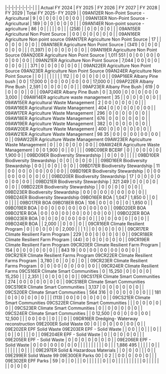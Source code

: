 |-|-|-|-|-|-|-|-|
| | Actual FY 2024 | FY 2025 | FY 2026 | FY 2027 | FY 2028 | FY 2029 | Total FY 2025- FY  2029 |
| 09AN12ER Non-Point Source - Agricultural | 9 | 0 | 0 | 0 | 0 | 0 | 0  0 |
| 09AN13ER Non-Point Source - Agricultural | 189 | 0 | 0 | 0 | 0 | 0 | |
| 09AN14ER Non-point source -agriculture | 86 | 0 | | | | | 0 |
| | (258) | | 0 | 0 | 0 | 0 | |
| 09AN15ER Agricultural Non Point Source | | 0  0 | 0 | 0 | 0 | 0 | 0 |
| 09AN16ER Agriculture Non point source 09AN17ER Agriculture Non Point Source | 17 | | 0 | 0 | 0 | 0 | 0 |
| 09AN18ER Agriculture Non Point Source | (341) | 0 | 0 | 0 | 0 | 0 | 0 |
| | (1,397) | 0 | 0 | 0 | 0 | 0 | 0 |
| 09AN19ER Agriculture Non Point Source 09AN20ER Agriculture Non Point Source | 1,011  551 | 0 | 0  0 | 0  0 | 0  0 | 0  0 | 0  0 |
| 09AN21ER Agriculture Non Point Source | 7,044 | 0  0 | 0 | 0 | 0 | 0 | 0 |
| | 371 | 0 | 0 | 0 | 0 | 0 | 0 |
| 09AN22ER Agriculture Non Point Source 09AN23ER Agriculture Non Point Source 09AN24ER Agriculture Non Point Source | | 0 | | | | | |
| | 112 | | 0 | 0 | 0 | 0 | 0 |
| 09AP16ER Albany Pine bush | 0  0 | 17,000  0 | 0  0 | 0  0 | 0  0 | 0  0 | 17,000  0 |
| 09AP22ER Albany Pine Bush | 2,591 | 0 | 0 | 0 | 0 | 0 | |
| 09AP23ER Albany Pine Bush | 619 | 0 | 0 | 0 | 0 | | 0 |
| 09AP24ER Albany Pine Bush | 0 | 3,000 | 0 | 0 | 0 | 0  0 | 0  3,000 |
| 09AW14ER agriculture waste management | 35 | | 0 | 0 | 0 | 0 | 0 |
| 09AW15ER Agricultural Waste Management | 2 | 0  0 | 0 | 0 | 0 | 0 | |
| 09AW16ER Agricultural Waste Management | 404 | 0 | 0 | 0 | 0 | 0 | 0  0 |
| 09AW17ER Agriculture Waste Management | 296 | 0 | 0 | 0 | 0 | 0 | 0 |
| 09AW18ER Agriculture Waste Management | 676 | 0 | 0 | 0 | 0 | 0 | 0 |
| 09AW19ER Agriculture Waste Management | 382 | 0 | 0 | 0 | 0 | 0 | 0 |
| 09AW20ER Agriculture Waste Management | 400 | 0 | 0 | 0 | 0 | 0 | 0 |
| 09AW21ER Agriculture Waste Management | 98  35 | 0  0 | 0 | 0  0 | 0  0 | 0  0 | 0 |
| 09AW22ER Agriculture Waste Management 09AW23ER Agriculture Waste Management | 0 | | 0 | 0 | 0 | 0 | 0  0 |
| 09AW24ER Agriculture Waste Management | 0 | 0  1,900 | 0 | | 0 | | |
| 09BC09ER BCERF | 0 | | 0 | 0 | 0 | 0 | 1,900  0 |
| 09BD09ER Biodiversity Stewardship | | 0 | 0 | 0 | | | |
| 09BD10ER Biodiversity Stewardship | 0 | 0 | | 0 | 0 | 0 | |
| 09BD16ER Biodiversity Stewardship | 0  0 | | 0 | 0 | | 0 | 0 |
| 09BD17ER Biodiversity Stewardship | 11 | 0  0 | 0  0 | 0 | 0  0 | 0  0 | 0  0 |
| 09BD19ER Biodiversity Stewardship | 0 | 0  0 | 0  0 | 0  0 | 0 | 0 | 0 |
| 09BD20ER Biodiversity Stewardship | 17 | 0 | 0 | 0 | 0  0 | 0  0 | 0  0 |
| 09BD21ER Biodiversity Stewardship | 321  249 | 0 | 0 | 0 | 0 | 0 | 0 |
| 09BD22ER Biodiversity Stewardship | | 0 | 0 | 0 | 0 | 0 | 0 |
| 09BD23ER Biodiversity Stewardship | 0  0 | 0 | 0  0 | 0 | 0  0 | 0  0 | 0 |
| 09BD24ER Biodiversity Stewardship 09BO16ER BOA | 1,047 | 1,850  0 | | 0 | 0 | | |
| 09BO17ER BOA 09BO18ER BOA | 106 | 0  0 | 0 | 0 | | 0 | 1,850  0 |
| 09BO19ER BOA | 0  0 | 0 | 0  0 | 0  0 | 0  0 | 0  0 | 0  0 |
| 09BO20ER BOA 09BO21ER BOA | 0  0 | 0  0 | 0  0 | 0  0 | 0  0 | 0  0 | 0  0 |
| 09BO22ER BOA 09BO23ER BOA | 0 | 0 | 0 | 0 | 0  0 | 0  0 | 0 |
| | 0 | 0 | 0  0 | 0 | | 0 | 0 |
| 09BO24ER BOA | | 2,000 | | 0 | 0 | | 0 |
| 09CR16ER Climate Resilient Program | 0 | | 0 | 0 | 0 | 0 | 2,000 |
| | 1 | | 0 | 0 | 0 | 0 | 0 |
| 09CR17ER Climate Resilient Farm Program | 229 | 0  0 | 0 | 0 | 0 | 0 | 0 |
| 09CR18ER Climate Resilient Farm Program | (44) | 0 | 0 | 0 | 0 | 0 | 0 |
| 09CR19ER Climate Resilient Farm Program 09CR20ER Climate Resilient Farm Program | 154 | 0 | 0 | 0 | 0 | 0 | 0 |
| | 843  19 | 0  0 | 0  0 | 0  0 | 0  0 | 0  0 | 0 |
| 09CR21ER Climate Resilient Farms Program 09CR22ER Climate Resilient Farms Program | 3,780 | 0 | | 0 | 0 | | 0 |
| 09CR23ER Climate Resilient Farms Program | 0 | 0 | 0  0 | 0 | 0 | 0  0 | 0  0 |
| 09CR24ER Climate Resilient Farms 09CS16ER Climate Smart Communities | 0 | 15,250 | 0 | 0 | 0 | 0 | 15,250 |
| | 2,351 | | 0 | 0 | 0 | 0 | 0 |
| 09CS17ER Climate Smart Communities | 274 | 0  0 | 0 | 0 | 0 | 0 | 0 |
| 09CS18ER Climate Smart Communities 09CS19ER Climate Smart Communities | 3,137 | 0 | 0 | 0 | 0 | 0 | 0 |
| 09CS20ER Climate Smart Communities | 564  316 | 0 | 0 | 0 | 0 | 0 | 0 |
| | 181 | 0 | 0 | 0 | 0 | 0 | 0 |
| | (113) | 0  0 | 0 | 0 | 0 | 0 | 0 |
| 09CS21ER Climate Smart Communities 09CS22ER Climate Smart Communities | | | 0 | 0 | 0 | 0 | 0 |
| 09CS23ER Climate Smart Communities | 0 | | 0 | 0 | 0 | 0 | 0 |
| 09CS24ER Climate Smart Communities | | 0  12,500 | 0  0 | 0 | 0  0 | 0  0 | 12,500 |
| | 0  0 | 0  0 | | 0 | | | 0 |
| 09DR16ER Dredging- Waterway reconstruction 09E200ER Solid Waste 00 | 0 | | 0 | 0 | 0  0 | 0  0 | 0 |
| 09E202ER EPF Solid Waste 09E203ER EPF - Solid Waste | | 0  0 | | 0 | | | 0 |
| | 0 | | 0 | | | | 0 |
| 09E204ER EPF - Solid Waste | 0 | | 0 | 0 | 0 | 0 | |
| 09E205ER EPF - Solid Waste | 0 | 0 | 0 | 0 | 0 | 0 | 0 |
| 09E206ER EPF - Solid Waste | 0 | 0  0 | 0  0 | 0 | 0 | 0 | |
| | | | | | | | 0 |
| | 1,886  495 | | | | | 0 | |
| | | | | | 0 | | |
| 09E297ER Solid & Hazardous Materials | | 0 | 0 | 0 | | | 0 |
| 09E299ER Solid Waste 99 09E300ER Parks 00 | 0  2 | | 0  0 | 0 | 0  0 | 0 | |
| 09E302ER EPF Parks | 59 | 0 | | 0 | | | 0 |
| | | | | 0 | | 0 | |
| | | | | | | | 0 |
| | | | | | 0 | 0 | 0 |